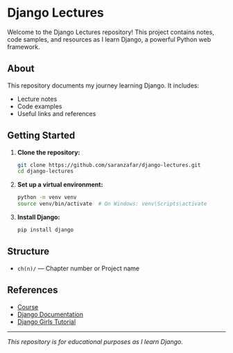 # Django Lectures

Welcome to the Django Lectures repository! This project contains notes, code samples, and resources as I learn Django, a powerful Python web framework.

## About

This repository documents my journey learning Django. It includes:

- Lecture notes
- Code examples
- Useful links and references

## Getting Started

1. **Clone the repository:**
    ```bash
    git clone https://github.com/saranzafar/django-lectures.git
    cd django-lectures
    ```

2. **Set up a virtual environment:**
    ```bash
    python -m venv venv
    source venv/bin/activate  # On Windows: venv\Scripts\activate
    ```

3. **Install Django:**
    ```bash
    pip install django
    ```

## Structure

- `ch(n)/` — Chapter number or Project name 

## References

- [Course](https://www.youtube.com/playlist?list=PLbGui_ZYuhigUfO47FLx4ocfmo1071hlc)
- [Django Documentation](https://docs.djangoproject.com/)
- [Django Girls Tutorial](https://tutorial.djangogirls.org/)

---

*This repository is for educational purposes as I learn Django.*
